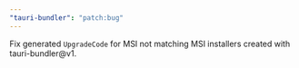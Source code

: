 ```yaml
---
"tauri-bundler": "patch:bug"
---
```


Fix generated `UpgradeCode` for MSI not matching MSI installers created with tauri-bundler@v1.
